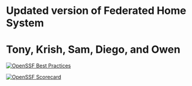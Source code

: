 # Updated version of Federated Home System

# Tony, Krish, Sam, Diego, and Owen

[![OpenSSF Best Practices](https://www.bestpractices.dev/projects/10286/badge)](https://www.bestpractices.dev/projects/10286)

[![OpenSSF Scorecard](https://api.securityscorecards.dev/projects/github.com/owsmth/Traffic-Guard-Ai-Test/badge)](https://securityscorecards.dev/viewer/?uri=github.com/owsmth/Traffic-Guard-Ai-Test)
